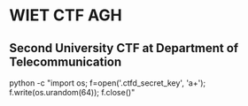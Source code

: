# WIET CTF AGH
## Second University CTF at Department of Telecommunication

python -c "import os; f=open('.ctfd_secret_key', 'a+'); f.write(os.urandom(64)); f.close()"
